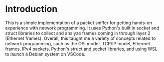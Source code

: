 # Introduction

This is a simple implementation of a packet sniffer for getting hands-on experience with network programming. It uses Python's built in socket and struct libraries to collect and analyze frames coming in through layer 2 (Ethernet frames). Overall, this taught me a variety of concepts related to network programming, such as the OSI model, TCP/IP model, Ethernet frames, IPv4 packets, Python's struct and socket libraries, and using WSL to launch a Debian system on VSCode.
